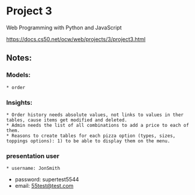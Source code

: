 # Project 3

Web Programming with Python and JavaScript

https://docs.cs50.net/ocw/web/projects/3/project3.html

## Notes:

### Models:
    * order

### Insights:
    * Order history needs absolute values, not links to values in ther tables, cause items get modified and deleted.
    * Admin needs the list of all combinations to add a price to each of them.
    * Reasons to create tables for each pizza option (types, sizes, toppings options): 1) to be able to display them on the menu. 




### presentation user
    * username: JonSmith
* password: supertest5544
* email: 55test@test.com